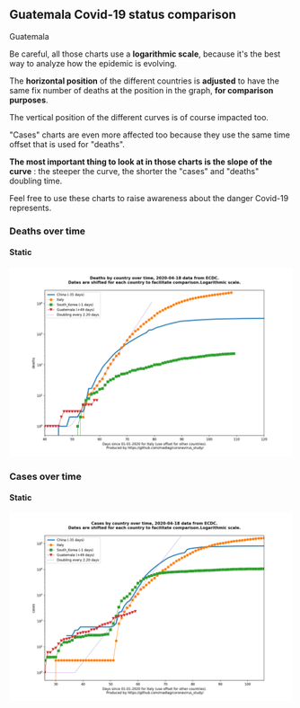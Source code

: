 ## Guatemala Covid-19 status comparison 

Guatemala



Be careful, all those charts use a **logarithmic scale**, because it's the best way to analyze how the epidemic is evolving.
 
The **horizontal position** of the different countries is **adjusted** to have the same fix number of deaths at the position in the graph, **for comparison purposes**.

The vertical position of the different curves is of course impacted too.

"Cases" charts are even more affected too because they use the same time offset that is used for "deaths".

**The most important thing to look at in those charts is the slope of the curve** : the steeper the curve, the shorter the "cases" and "deaths" doubling time.

Feel free to use these charts to raise awareness about the danger Covid-19 represents. 


 
### Deaths over time
 
#### Static
![Guatemala covid-19 deaths static chart](https://raw.githubusercontent.com/madlag/coronavirus_study/master/notebooks/graphs/2020-04-18/countries/Guatemala/2020-04-18_Guatemala_deaths.png "Guatemala covid-19 deaths static chart")   

 
### Cases over time
 
#### Static
![Guatemala covid-19 cases static chart](https://raw.githubusercontent.com/madlag/coronavirus_study/master/notebooks/graphs/2020-04-18/countries/Guatemala/2020-04-18_Guatemala_cases.png "Guatemala covid-19 cases static chart")   


